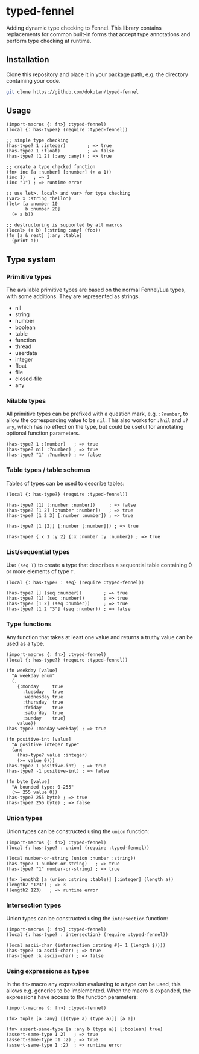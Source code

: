 # typed-fennel
Adding dynamic type checking to Fennel.
This library contains replacements for common built-in forms that accept type annotations and perform type checking at runtime.

## Installation
Clone this repository and place it in your package path, e.g. the directory containing your code.

```sh
git clone https://github.com/dokutan/typed-fennel
```

## Usage

```fennel
(import-macros {: fn>} :typed-fennel)
(local {: has-type?} (require :typed-fennel))

;; simple type checking
(has-type? 1 :integer)        ; => true
(has-type? 1 :float)          ; => false
(has-type? [1 2] [:any :any]) ; => true

;; create a type checked function
(fn> inc [a :number] [:number] (+ a 1))
(inc 1)   ; => 2
(inc "1") ; => runtime error

;; use let>, local> and var> for type checking
(var> x :string "hello")
(let> [a :number 10
       b :number 20]
  (+ a b))

;; destructuring is supported by all macros
(local> (a b) [:string :any] (foo))
(fn [a & rest] [:any :table]
  (print a))
```

## Type system

### Primitive types
The available primitive types are based on the normal Fennel/Lua types, with some additions. They are represented as strings.

- nil
- string
- number
- boolean
- table
- function
- thread
- userdata
- integer
- float
- file
- closed-file
- any

### Nilable types
All primitive types can be prefixed with a question mark, e.g. `:?number`, to allow the corresponding value to be `nil`. This also works for `:?nil` and `:?any`, which has no effect on the type, but could be useful for annotating optional function parameters.
```fennel
(has-type? 1 :?number)   ; => true
(has-type? nil :?number) ; => true
(has-type? "1" :?number) ; => false
```

### Table types / table schemas
Tables of types can be used to describe tables:

```fennel
(local {: has-type?} (require :typed-fennel))

(has-type? [1] [:number :number])     ; => false
(has-type? [1 2] [:number :number])   ; => true
(has-type? [1 2 3] [:number :number]) ; => true

(has-type? [1 [2]] [:number [:number]]) ; => true

(has-type? {:x 1 :y 2} {:x :number :y :number}) ; => true
```

### List/sequential types
Use `(seq T)` to create a type that describes a sequential table containing 0 or more elements of type `T`.

```fennel
(local {: has-type? : seq} (require :typed-fennel))

(has-type? [] (seq :number))        ; => true
(has-type? [1] (seq :number))       ; => true
(has-type? [1 2] (seq :number))     ; => true
(has-type? [1 2 "3"] (seq :number)) ; => false
```

### Type functions
Any function that takes at least one value and returns a truthy value can be used as a type.

```fennel
(import-macros {: fn>} :typed-fennel)
(local {: has-type?} (require :typed-fennel))

(fn weekday [value]
  "A weekday enum"
  (.
    {:monday     true
      :tuesday   true
      :wednesday true
      :thursday  true
      :friday    true
      :saturday  true
      :sunday    true}
    value))
(has-type? :monday weekday) ; => true

(fn positive-int [value]
  "A positive integer type"
  (and
    (has-type? value :integer)
    (>= value 0)))
(has-type? 1 positive-int)  ; => true
(has-type? -1 positive-int) ; => false

(fn byte [value]
  "A bounded type: 0-255"
  (>= 255 value 0))
(has-type? 255 byte) ; => true
(has-type? 256 byte) ; => false
```

### Union types
Union types can be constructed using the ``union`` function:

```fennel
(import-macros {: fn>} :typed-fennel)
(local {: has-type? : union} (require :typed-fennel))

(local number-or-string (union :number :string))
(has-type? 1 number-or-string)   ; => true
(has-type? "1" number-or-string) ; => true

(fn> length2 [a (union :string :table)] [:integer] (length a))
(length2 "123") ; => 3
(length2 123)   ; => runtime error
```

### Intersection types
Union types can be constructed using the ``intersection`` function:

```fennel
(import-macros {: fn>} :typed-fennel)
(local {: has-type? : intersection} (require :typed-fennel))

(local ascii-char (intersection :string #(= 1 (length $))))
(has-type? :a ascii-char) ; => true
(has-type? :λ ascii-char) ; => false
```

### Using expressions as types
In the ``fn>`` macro any expression evaluating to a type can be used, this allows e.g. generics to be implemented.
When the macro is expanded, the expressions have access to the function parameters:

```fennel
(import-macros {: fn>} :typed-fennel)

(fn> tuple [a :any] [[(type a) (type a)]] [a a])

(fn> assert-same-type [a :any b (type a)] [:boolean] true)
(assert-same-type 1 2)   ; => true
(assert-same-type :1 :2) ; => true
(assert-same-type 1 :2)  ; => runtime error
```
